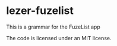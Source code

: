 # lezer-fuzelist

This is a grammar for the FuzeList app

The code is licensed under an MIT license.
